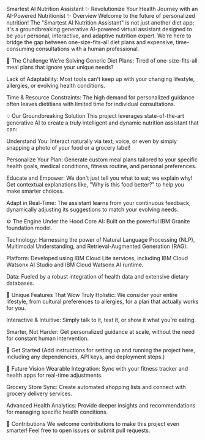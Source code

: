 Smartest AI Nutrition Assistant
✨ Revolutionize Your Health Journey with an AI-Powered Nutritionist ✨
Overview
Welcome to the future of personalized nutrition! The "Smartest AI Nutrition Assistant" is not just another diet app; it's a groundbreaking generative AI-powered virtual assistant designed to be your personal, interactive, and adaptive nutrition expert. We're here to bridge the gap between one-size-fits-all diet plans and expensive, time-consuming consultations with a human professional.

🚀 The Challenge We're Solving
Generic Diet Plans: Tired of one-size-fits-all meal plans that ignore your unique needs?

Lack of Adaptability: Most tools can't keep up with your changing lifestyle, allergies, or evolving health conditions.

Time & Resource Constraints: The high demand for personalized guidance often leaves dietitians with limited time for individual consultations.

💡 Our Groundbreaking Solution
This project leverages state-of-the-art generative AI to create a truly intelligent and dynamic nutrition assistant that can:

Understand You: Interact naturally via text, voice, or even by simply snapping a photo of your food or a grocery label!

Personalize Your Plan: Generate custom meal plans tailored to your specific health goals, medical conditions, fitness routine, and personal preferences.

Educate and Empower: We don't just tell you what to eat; we explain why! Get contextual explanations like, "Why is this food better?" to help you make smarter choices.

Adapt in Real-Time: The assistant learns from your continuous feedback, dynamically adjusting its suggestions to match your evolving needs.

⚙️ The Engine Under the Hood
Core AI: Built on the powerful IBM Granite foundation model.

Technology: Harnessing the power of Natural Language Processing (NLP), Multimodal Understanding, and Retrieval-Augmented Generation (RAG).

Platform: Developed using IBM Cloud Lite services, including IBM Cloud Watsonx AI Studio and IBM Cloud Watsonx AI runtime.

Data: Fueled by a robust integration of health data and extensive dietary databases.

🌟 Unique Features That Wow
Truly Holistic: We consider your entire lifestyle, from cultural preferences to allergies, for a plan that actually works for you.

Interactive & Intuitive: Simply talk to it, text it, or show it what you're eating.

Smarter, Not Harder: Get personalized guidance at scale, without the need for constant human intervention.

🔗 Get Started
(Add instructions for setting up and running the project here, including any dependencies, API keys, and deployment steps.)

🔭 Future Vision
Wearable Integration: Sync with your fitness tracker and health apps for real-time adjustments.

Grocery Store Sync: Create automated shopping lists and connect with grocery delivery services.

Advanced Health Analytics: Provide deeper insights and recommendations for managing specific health conditions.

🤝 Contributions
We welcome contributions to make this project even smarter! Feel free to open issues or submit pull requests.

